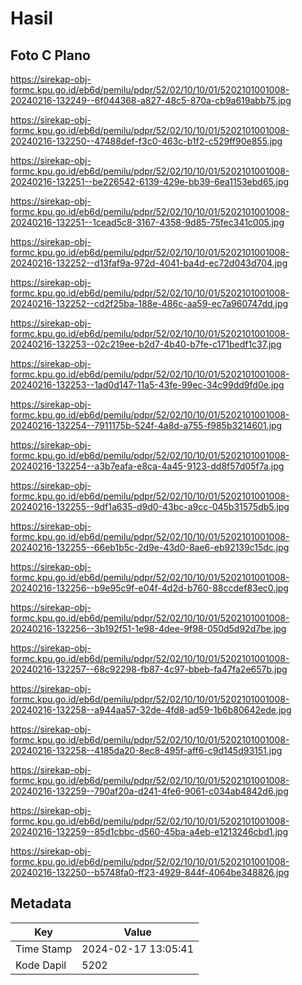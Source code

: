 # Hasil

## Foto C Plano

https://sirekap-obj-formc.kpu.go.id/eb6d/pemilu/pdpr/52/02/10/10/01/5202101001008-20240216-132249--6f044368-a827-48c5-870a-cb9a619abb75.jpg

https://sirekap-obj-formc.kpu.go.id/eb6d/pemilu/pdpr/52/02/10/10/01/5202101001008-20240216-132250--47488def-f3c0-463c-b1f2-c529ff90e855.jpg

https://sirekap-obj-formc.kpu.go.id/eb6d/pemilu/pdpr/52/02/10/10/01/5202101001008-20240216-132251--be226542-6139-429e-bb39-6ea1153ebd65.jpg

https://sirekap-obj-formc.kpu.go.id/eb6d/pemilu/pdpr/52/02/10/10/01/5202101001008-20240216-132251--1cead5c8-3167-4358-9d85-75fec341c005.jpg

https://sirekap-obj-formc.kpu.go.id/eb6d/pemilu/pdpr/52/02/10/10/01/5202101001008-20240216-132252--d13faf9a-972d-4041-ba4d-ec72d043d704.jpg

https://sirekap-obj-formc.kpu.go.id/eb6d/pemilu/pdpr/52/02/10/10/01/5202101001008-20240216-132252--cd2f25ba-188e-486c-aa59-ec7a960747dd.jpg

https://sirekap-obj-formc.kpu.go.id/eb6d/pemilu/pdpr/52/02/10/10/01/5202101001008-20240216-132253--02c219ee-b2d7-4b40-b7fe-c171bedf1c37.jpg

https://sirekap-obj-formc.kpu.go.id/eb6d/pemilu/pdpr/52/02/10/10/01/5202101001008-20240216-132253--1ad0d147-11a5-43fe-99ec-34c99dd9fd0e.jpg

https://sirekap-obj-formc.kpu.go.id/eb6d/pemilu/pdpr/52/02/10/10/01/5202101001008-20240216-132254--7911175b-524f-4a8d-a755-f985b3214601.jpg

https://sirekap-obj-formc.kpu.go.id/eb6d/pemilu/pdpr/52/02/10/10/01/5202101001008-20240216-132254--a3b7eafa-e8ca-4a45-9123-dd8f57d05f7a.jpg

https://sirekap-obj-formc.kpu.go.id/eb6d/pemilu/pdpr/52/02/10/10/01/5202101001008-20240216-132255--9df1a635-d9d0-43bc-a9cc-045b31575db5.jpg

https://sirekap-obj-formc.kpu.go.id/eb6d/pemilu/pdpr/52/02/10/10/01/5202101001008-20240216-132255--66eb1b5c-2d9e-43d0-8ae6-eb92139c15dc.jpg

https://sirekap-obj-formc.kpu.go.id/eb6d/pemilu/pdpr/52/02/10/10/01/5202101001008-20240216-132256--b9e95c9f-e04f-4d2d-b760-88ccdef83ec0.jpg

https://sirekap-obj-formc.kpu.go.id/eb6d/pemilu/pdpr/52/02/10/10/01/5202101001008-20240216-132256--3b192f51-1e98-4dee-9f98-050d5d92d7be.jpg

https://sirekap-obj-formc.kpu.go.id/eb6d/pemilu/pdpr/52/02/10/10/01/5202101001008-20240216-132257--68c92298-fb87-4c97-bbeb-fa47fa2e657b.jpg

https://sirekap-obj-formc.kpu.go.id/eb6d/pemilu/pdpr/52/02/10/10/01/5202101001008-20240216-132258--a944aa57-32de-4fd8-ad59-1b6b80642ede.jpg

https://sirekap-obj-formc.kpu.go.id/eb6d/pemilu/pdpr/52/02/10/10/01/5202101001008-20240216-132258--4185da20-8ec8-495f-aff6-c9d145d93151.jpg

https://sirekap-obj-formc.kpu.go.id/eb6d/pemilu/pdpr/52/02/10/10/01/5202101001008-20240216-132259--790af20a-d241-4fe6-9061-c034ab4842d6.jpg

https://sirekap-obj-formc.kpu.go.id/eb6d/pemilu/pdpr/52/02/10/10/01/5202101001008-20240216-132259--85d1cbbc-d560-45ba-a4eb-e1213246cbd1.jpg

https://sirekap-obj-formc.kpu.go.id/eb6d/pemilu/pdpr/52/02/10/10/01/5202101001008-20240216-132250--b5748fa0-ff23-4929-844f-4064be348826.jpg


## Metadata

| Key        | Value               |
| ---------- | ------------------- |
| Time Stamp | 2024-02-17 13:05:41 |
| Kode Dapil | 5202                |



